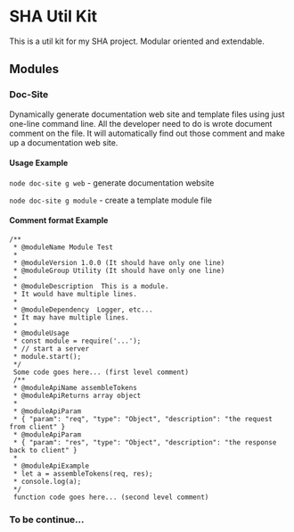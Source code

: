 # SHA Util Kit
This is a util kit for my SHA project. Modular oriented and extendable.

## Modules
### Doc-Site
Dynamically generate documentation web site and template files using just one-line command line.
All the developer need to do is wrote document comment on the file. It will automatically find
out those comment and make up a documentation web site.
#### Usage Example
```node doc-site g web```    - generate documentation website

```node doc-site g module```  -  create a template module file
#### Comment format Example
```
/**
 * @moduleName Module Test
 * 
 * @moduleVersion 1.0.0 (It should have only one line)
 * @moduleGroup Utility (It should have only one line)
 * 
 * @moduleDescription  This is a module.
 * It would have multiple lines.
 * 
 * @moduleDependency  Logger, etc...
 * It may have multiple lines.
 * 
 * @moduleUsage
 * const module = require('...');
 * // start a server
 * module.start();
 */
 Some code goes here... (first level comment)
 /**
 * @moduleApiName assembleTokens
 * @moduleApiReturns array object
 * 
 * @moduleApiParam
 * { "param": "req", "type": "Object", "description": "the request from client" }
 * @moduleApiParam
 * { "param": "res", "type": "Object", "description": "the response back to client" }
 * 
 * @moduleApiExample
 * let a = assembleTokens(req, res);
 * console.log(a);
 */
 function code goes here... (second level comment)
```
### To be continue...

